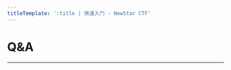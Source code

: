 ```yaml
---
titleTemplate: ':title | 快速入门 - NewStar CTF'
---
```

<script setup>
import QACard from '@/components/docs/QACard.vue'
</script>

# Q&A

---

<QACard>
<template v-slot:question>
刚入门，我该怎么学？
</template>
<template v-slot:answer>
先看看入门低门槛题目熟悉一下，然后选择一个自己喜欢的方向，随后细看这个方向需要的一些基础。大多数仅作了解即可，题目遇到了再细看。
</template>
</QACard>

<QACard>
<template v-slot:question>
基础学不会怎么办？
</template>
<template v-slot:answer>
可以问学长学姐<span class='desc-text'>（禁止问正在进行的赛题思路）</span>，也可以比赛时在实践中学习，可能更容易领悟。
</template>
</QACard>

<QACard>
<template v-slot:question>
好难啊……
</template>
<template v-slot:answer>
刚开始是最难的，因为要爬上门槛，后面就是缓坡了。自己尝试无果要善于寻求搜索引擎、前辈的帮助。
</template>
</QACard>

<QACard>
<template v-slot:question>
新生赛一般考察什么？
</template>
<template v-slot:answer>
新生赛一般考常见的基础性知识点，不同方向不一样，一直会有新东西出现，要注意如何高效搜索。
</template>
</QACard>

<QACard>
<template v-slot:question>
怎么选方向？
</template>
<template v-slot:answer>
看自己喜好。下面这些建议可供参考：

- Crypto：密码学，对数学感兴趣、有 OI/ACM 基础的同学相对容易入门
- Reverse：逆向工程，对软件破解感兴趣的同学可以尝试
- Pwn: 二进制安全，有程序设计基础，需要对汇编、程序运行底层感兴趣
- Web：涵盖网络攻防、渗透测试等，有前后端经验的同学更容易入门
- Misc：比较杂，各种奇技淫巧，门槛低但偏脑洞，有点好玩<span class='desc-text'>（还可能会夹带游戏、番剧等私货）</span>

</template>
</QACard>

<QACard>
<template v-slot:question>
先打 CTF 还是先有对象？
</template>
<template v-slot:answer>
鸟为什么会飞？
</template>
</QACard>
